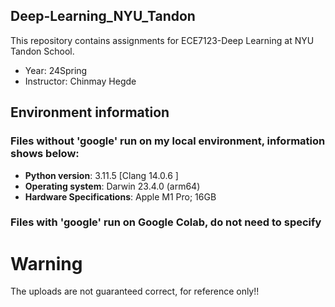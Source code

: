 ## Deep-Learning_NYU_Tandon
This repository contains assignments for ECE7123-Deep Learning at NYU Tandon School.
- Year: 24Spring
- Instructor: Chinmay Hegde
## Environment information
### Files without 'google' run on my local environment, information shows below:
- **Python version**: 3.11.5 [Clang 14.0.6 ]
- **Operating system**: Darwin 23.4.0 (arm64)
- **Hardware Specifications**: Apple M1 Pro; 16GB
### Files with 'google' run on Google Colab, do not need to specify
# Warning
The uploads are not guaranteed correct, for reference only!!
